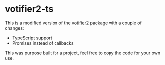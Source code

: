 # votifier2-ts

This is a modified version of the [votifier2](https://npmjs.com/package/votifier2) package with a couple of changes:

-   TypeScript support
-   Promises instead of callbacks

This was purpose built for a project, feel free to copy the code for your own use.
